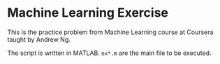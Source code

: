 # Machine Learning Exercise
This is the practice problem from Machine Learning course at Coursera taught by Andrew Ng. 

The script is written in MATLAB. ``ex*.m`` are the main file to be executed. 

